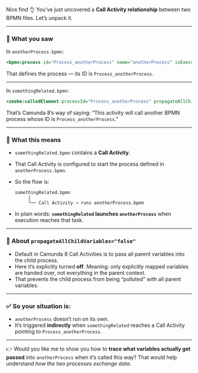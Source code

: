 Nice find 👌 You’ve just uncovered a **Call Activity relationship** between two BPMN files. Let’s unpack it.

---

### 🔹 What you saw

In `anotherProcess.bpmn`:

```xml
<bpmn:process id="Process_anotherProcess" name="anotherProcess" isExecutable="true">
```

That defines the process — its ID is `Process_anotherProcess`.

---

In `somethingRelated.bpmn`:

```xml
<zeebe:calledElement processId="Process_anotherProcess" propagateAllChileVariables="false" />
```

That’s Camunda 8’s way of saying:
“This activity will call another BPMN process whose ID is `Process_anotherProcess`.”

---

### 🔹 What this means

* `somethingRelated.bpmn` contains a **Call Activity**.
* That Call Activity is configured to start the process defined in `anotherProcess.bpmn`.
* So the flow is:

  ```
  somethingRelated.bpmn
       |
       └── Call Activity → runs anotherProcess.bpmn
  ```
* In plain words: **`somethingRelated` launches `anotherProcess`** when execution reaches that task.

---

### 🔹 About `propagateAllChildVariables="false"`

* Default in Camunda 8 Call Activities is to pass all parent variables into the child process.
* Here it’s explicitly turned **off**.
  Meaning: only explicitly mapped variables are handed over, not everything in the parent context.
* That prevents the child process from being “polluted” with all parent variables.

---

### ✅ So your situation is:

* `anotherProcess` doesn’t run on its own.
* It’s triggered **indirectly** when `somethingRelated` reaches a Call Activity pointing to `Process_anotherProcess`.

---

👉 Would you like me to show you how to **trace what variables actually get passed** into `anotherProcess` when it’s called this way? That would help understand *how the two processes exchange data*.
